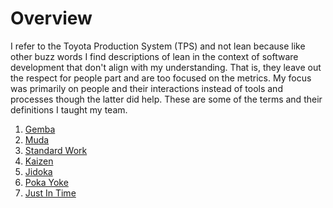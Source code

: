 # Overview

I refer to the Toyota Production System (TPS) and not lean because like other buzz words I find descriptions of lean in the context of software development that don't align with my understanding. That is, they leave out the respect for people part and are too focused on the metrics. 
My focus was primarily on people and their interactions instead of tools and processes though the latter did help. 
These are some of the terms and their definitions I taught my team.

1. [Gemba](https://farhan5248.github.io/Toyota%20Production%20System%20Terms/Gemba)
2. [Muda](https://farhan5248.github.io/Toyota%20Production%20System%20Terms/Muda)
3. [Standard Work](https://farhan5248.github.io/Toyota%20Production%20System%20Terms/Standard%20Work)
4. [Kaizen](https://farhan5248.github.io/Toyota%20Production%20System%20Terms/Kaizen)
5. [Jidoka](https://farhan5248.github.io/Toyota%20Production%20System%20Terms/Jidoka)
6. [Poka Yoke](https://farhan5248.github.io/Toyota%20Production%20System%20Terms/Poka%20Yoke)
7. [Just In Time](https://farhan5248.github.io/Toyota%20Production%20System%20Terms/Just%20In%20Time)